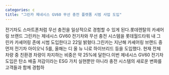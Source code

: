 ```yaml
---
categories: c
title: "그린카 제네시스 GV60 무선 충전 플랫폼 시범 사업 도입"
---
```

전기차도 스마트폰처럼 무선 충전을 일상적으로 경험할 수 있게 된다.롯데렌탈의 카셰어링 브랜드 그린카는 제네시스 GV60 전기차와 무선 충전 시스템을 롯데월드타워 내 그린카 카셰어링 존에 시범 도입한다고 22일 밝혔다.그린카는 지난해 카셰어링 브랜드 중 먼저 전기차 아이오닉 5를, 올해는 디 올 뉴 니로 하이브리드 등을 도입했다. 현재 전체 차량 중 친환경 차량이 차지하는 비중은 약 25%에 달한다.이번 제네시스 GV60 전기차 도입은 탄소 배출 저감이라는 ESG 가치 실현뿐만 아니라 충전 시스템의 새로운 변화를 고객들과 함께 경험하